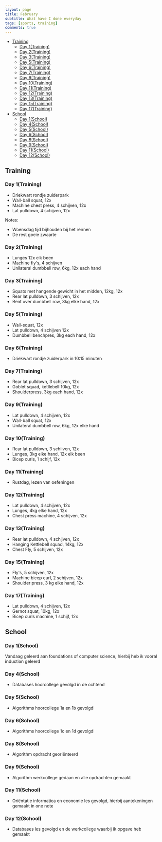```yaml
---
layout: page
title: February
subtitle: What have I done everyday
tags: [sports, training]
comments: true
---
```


<!-- TOC -->

- [Training](#training)
  - [Day 1(Training)](#day-1training)
  - [Day 2(Training)](#day-2training)
  - [Day 3(Training)](#day-3training)
  - [Day 5(Training)](#day-5training)
  - [Day 6(Training)](#day-6training)
  - [Day 7(Training)](#day-7training)
  - [Day 9(Training)](#day-9training)
  - [Day 10(Training)](#day-10training)
  - [Day 11(Training)](#day-11training)
  - [Day 12(Training)](#day-12training)
  - [Day 13(Training)](#day-13training)
  - [Day 15(Training)](#day-15training)
  - [Day 17(Training)](#day-17training)
- [School](#school)
  - [Day 1(School)](#day-1school)
  - [Day 4(School)](#day-4school)
  - [Day 5(School)](#day-5school)
  - [Day 6(School)](#day-6school)
  - [Day 8(School)](#day-8school)
  - [Day 9(School)](#day-9school)
  - [Day 11(School)](#day-11school)
  - [Day 12(School)](#day-12school)

<!-- /TOC -->

## Training

### Day 1(Training)

- Driekwart rondje zuiderpark
- Wall-ball squat, 12x
- Machine chest press, 4 schijven, 12x
- Lat pulldown, 4 schijven, 12x

Notes:  

- Woensdag tijd bijhouden bij het rennen
- De rest goeie zwaarte

### Day 2(Training)

- Lunges 12x elk been
- Machine fly's, 4 schijven
- Unilateral dumbbell row, 6kg, 12x each hand

### Day 3(Training)

- Squats met hangende gewicht in het midden, 12kg, 12x
- Rear lat pulldown, 3 schijven, 12x
- Bent over dumbbell row, 3kg elke hand, 12x

### Day 5(Training)

- Wall-squat, 12x
- Lat pulldown, 4 schijven 12x
- Dumbbell benchpres, 3kg each hand, 12x

### Day 6(Training)

- Driekwart rondje zuiderpark in 10:15 minuten
  
### Day 7(Training)

- Rear lat pulldown, 3 schijven, 12x
- Goblet squad, ketllebell 10kg, 12x
- Shoulderpress, 3kg each hand, 12x

### Day 9(Training)

- Lat pulldown, 4 schijven, 12x
- Wall-ball squat, 12x
- Unilateral dumbbell row, 6kg, 12x elke hand

### Day 10(Training)

- Rear lat pulldown, 3 schiiven, 12x
- Lunges, 3kg elke hand, 12x elk been
- Bicep curls, 1 schijf, 12x

### Day 11(Training)

- Rustdag, lezen van oefeningen

### Day 12(Training)

- Lat pulldown, 4 schijven, 12x
- Lunges, 4kg elke hand, 12x
- Chest press machine, 4 schijven, 12x

### Day 13(Training)

- Rear lat pulldown, 4 schijven, 12x
- Hanging Kettlebell squad, 14kg, 12x
- Chest Fly, 5 schijven, 12x

### Day 15(Training)

- Fly's, 5 schijven, 12x
- Machine bicep curl, 2 schijven, 12x
- Shoulder press, 3 kg elke hand, 12x

### Day 17(Training)

- Lat pulldown, 4 schijven, 12x
- Gernot squat, 10kg, 12x
- Bicep curls machine, 1 schijf, 12x

## School

### Day 1(School)

Vandaag geleerd aan foundations of computer science, hierbij heb ik vooral induction geleerd

### Day 4(School)

- Databases hoorcollege gevolgd in de ochtend

### Day 5(School)

- Algorithms hoorcollege 1a en 1b gevolgd

### Day 6(School)

- Algorithms hoorcollege 1c en 1d gevolgd

### Day 8(School)

- Algorithm opdracht georiënteerd

### Day 9(School)

- Algorithm werkcollege gedaan en alle opdrachten gemaakt

### Day 11(School)

- Oriëntatie informatica en economie les gevolgd, hierbij aantekeningen gemaakt in one note

### Day 12(School)

- Databases les gevolgd en de werkcollege waarbij ik opgave heb gemaakt
